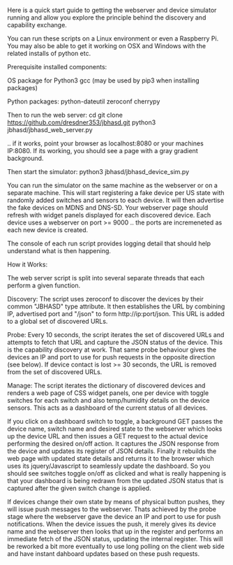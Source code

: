 Here is a quick start guide to getting the webserver and device simulator running and allow you 
explore the principle behind the discovery and capability exchange.

You can run these scripts on a Linux environment or even a Raspberry Pi. You may also be able 
to get it working on OSX and Windows with the related installs of python etc. 

Prerequisite installed components:

OS package for Python3
gcc (may be used by pip3 when installing packages)

Python packages:
python-dateutil
zeroconf
cherrypy

Then to run the web server:
cd <your work dir>
git clone https://github.com/dresdner353/jbhasd.git
python3 jbhasd/jbhasd_web_server.py

.. if it works, point your browser as localhost:8080 or your machines IP:8080. If its working, 
you should see a page with a gray gradient background.

Then start the simulator:
python3 jbhasd/jbhasd_device_sim.py

You can run the simulator on the same machine as the webserver or on a separate machine. This will 
start registering a fake device per US state with randomly added switches and sensors to each device.
It will then advertise the fake devices on MDNS and DNS-SD. Your webserver page should refresh with 
widget panels displayed for each discovered device. Each device uses a webserver on 
port >= 9000 .. the ports are incremeneted as each new device is created. 

The console of each run script provides logging detail that should help understand 
what is then happening. 

How it Works:

The web server script is split into several separate threads that each perform a given function. 

Discovery:
The script uses zeroconf to discover the devices by their common "JBHASD" type attribute. 
It then establishes the URL by combining IP, advertised port and "/json" to form http://ip:port/json. 
This URL is added to a global set of discovered URLs.

Probe:
Every 10 seconds, the script iterates the set of discovered URLs and attempts to fetch that URL 
and capture the JSON status of the device. This is the capability discovery at work. That same probe 
behaviour gives the devices an IP and port to use for push requests in the opposite direction (see below).
If device contact is lost >= 30 seconds, the URL is removed from the set of discovered URLs.

Manage:
The script iterates the dictionary of discovered devices and  renders a web page of CSS widget
panels, one per device with toggle switches for each switch and also temp/humidity details 
on the device sensors. This acts as a dashboard of the current status of all devices.

If you click on a dashboard switch to toggle, a background GET passes the device name, switch 
name and desired state to the webserver which looks up the device URL and then issues 
a GET request to the actual device performing the desired on/off action. It captures the 
JSON response from the device and updates its register of JSON details. Finally it rebuilds the web page 
with updated state details and returns it to the browser which uses its jquery/Javascript 
to seamlessly update the dashboard. So you should see switches toggle on/off as clicked and 
what is really happening is that your dashboard is being redrawn from the updated JSON status 
that is captured after the given switch change is applied.

If devices change their own state by means of physical button pushes, they will issue push messages 
to the webserver. Thats achieved by the probe stage where the webserver gave the device an IP and 
port to use for push notifications. When the device issues the push, it merely gives its device 
name and the webserver then looks that up in the register and performs an immediate fetch of 
the JSON status, updating the internal register. This will be reworked a bit more eventually to use 
long polling on the client web side and have instant dahboard updates based on these push requests.
